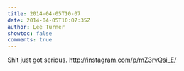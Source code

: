 ```yaml
---
title: 2014-04-05T10-07
date: 2014-04-05T10:07:35Z
author: Lee Turner
showtoc: false
comments: true
---
```


Shit just got serious. http://instagram.com/p/mZ3rvQsi_E/

